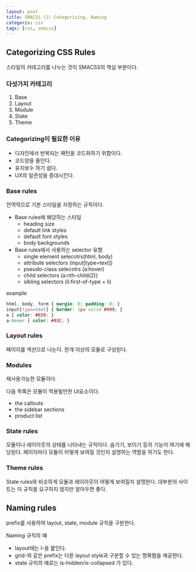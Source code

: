 ```yaml
---
layout: post
title: SMACSS (2) Categorizing, Naming
categoris: css
tags: [css, smacss]
---
```


## Categorizing CSS Rules

스타일의 카테고리를 나누는 것이 SMACSS의 핵심 부분이다.

### 다섯가지 카테고리
  1. Base
  2. Layout
  3. Module
  4. State
  5. Theme
  
### Categorizing이 필요한 이유 
  - 디자인에서 반복되는 패턴을 코드화하기 위함이다.
  - 코드양을 줄인다.
  - 유지보수 하기 쉽다.
  - UX의 일관성을 증대시킨다.
  
### Base rules
전역적으로 기본 스타일을 지정하는 규칙이다.
- Base rules에 해당하는 스타일
  - heading size
  - default link styles
  - default font styles
  - body backgrounds
- Base rules에서 사용하는 selector 유형
  - single element selecotrs(html, body)
  - attribute selectors (input[type=text])
  - pseudo-class selecotrs (a:hover)
  - child selectors (a:nth-child(2))
  - sibling selectors (li:first-of-type + li)

example
```css
html, body, form { margin: 0; padding: 0; }
input[type=text] { border: 1px solid #999; }
a { color: #039; }
a:hover { color: #03C; }
```
### Layout rules
페이지를 섹션으로 나눈다. 한개 이상의 모듈로 구성된다.

### Modules
재사용가능한 모듈이다.

다음 목록은 모듈이 적용될만한 UI요소이다.
- the callouts
- the sidebar sections
- product list

### State rules
모듈이나 레이아웃의 상태를 나타내는 규칙이다.
숨기기, 보이기 등의 기능이 여기에 해당된다.
페이지마다 모듈이 어떻게 보여질 것인지 설명하는 역할을 하기도 한다.

### Theme rules
State rules와 비슷하게 모듈과 레이아웃이 어떻게 보여질지 설명한다. 대부분의 사이트는 이 규칙을 요구하지 않지만 알아두면 좋다.

## Naming rules
prefix를 사용하여 layout, state, module 규칙을 구분한다.

Naming 규칙의 예
- layout에는 l-을 붙인다.
- grid-와 같은 prefix는 다른 layout style과 구분할 수 있는 명확함을 제공한다.
- state 규치의 예로는 is-hidden/is-collapsed 가 있다.
